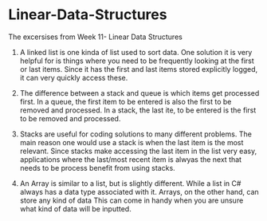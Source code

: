 # Linear-Data-Structures
The excersises from Week 11- Linear Data Structures


1. A linked list is one kinda of list used to sort data. One solution it is very helpful for is things where you need to be frequently looking at the first or last items. 
  Since it has the first and last items stored explicitly logged, it can very quickly access these. 
  
2. The difference between a stack and queue is which items get processed first. In a queue, the first item to be entered is also the first to be removed and processed. 
    In a stack, the last ite, to be entered is the first to be removed and processed.
    
3. Stacks are useful for coding solutions to many different problems. The main reason one would use a stack is when the last item is the most relevant.
   Since stacks make accessing the last item in the list very easy, applications where the last/most recent item is alwyas the next that needs to be process benefit from using stacks.

4. An Array is similar to a list, but is slightly different. While a list in C# always has a data type associated with it. Arrays, on the other hand, can store any kind of data
   This can come in handy when you are unsure what kind of data will be inputted. 
